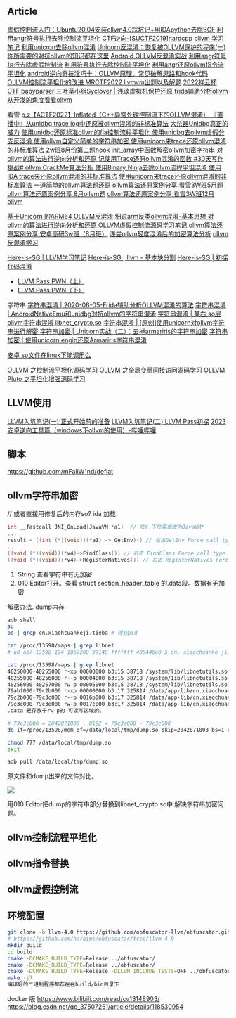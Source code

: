 ## Article
[虚假控制流入门：Ubuntu20.04安装ollvm4.0踩坑记+用IDApython去除BCF](https://www.52pojie.cn/thread-1692596-1-1.html)
[利用angr符号执行去除控制流平坦化](https://bluesadi.github.io/0x401RevTrain-Tools/angr/10_利用angr符号执行去除控制流平坦化/)
[CTF逆向-[SUCTF2019]hardcpp](https://blog.csdn.net/m0_37157335/article/details/124505286)
[ollvm 学习笔记](https://blog.csdn.net/qq_45323960/article/details/124440184)
[利用unicron去除ollvm混淆](https://www.cnblogs.com/revercc/p/16339476.html)
[Unicorn反混淆：恢复被OLLVM保护的程序(一)](https://blog.51cto.com/u_15527932/5218378)
[你所需要的对抗ollvm的知识都在这里](https://bbs.pediy.com/thread-272414.htm) 
[Android OLLVM反混淆实战](https://blog.csdn.net/zhangmiaoping23/article/details/117220177)
[利用angr符号执行去除虚假控制流](https://bbs.pediy.com/thread-266005.htm) 
[利用符号执行去除控制流平坦化](https://security.tencent.com/index.php/blog/msg/112)
[利用angr还原ollvm指令流平坦化](https://github.com/pcy190/deflat)
[android逆向奇技淫巧十：OLLVM原理、常见破解思路和hook代码](https://www.cnblogs.com/theseventhson/p/14861940.html)
[OLLVM控制流平坦化的改进 ](https://bbs.pediy.com/thread-274778.htm)
[MRCTF2022 llvmvm出题以及解题](https://bbs.pediy.com/user-home-948449.htm)
[2022祥云杯CTF babyparser ](https://bbs.pediy.com/thread-275296.htm)
[三叶草小组Syclover | 浅谈虚拟机保护还原](https://www.bilibili.com/video/BV1oP4y1X7oz/) 
[frida辅助分析ollvm](https://bbs.pediy.com/thread-275265.htm) 
[从开发的角度看看ollvm](https://bbs.pediy.com/thread-274996.htm) 


看雪
[p.z【ACTF2022】Inflated（C++异常处理控制流下的OLLVM混淆） ](https://bbs.pediy.com/thread-273764.htm)
[『直播中』从unidbg trace log中还原被ollvm混淆的非标准算法](https://mp.weixin.qq.com/s/LZyDuCKIrH4bQQZgoNuvCA)
[大杀器Unidbg真正的威力](https://mp.weixin.qq.com/s/eJef9L3WA_8neQw-gGAGrg)
[使用unidbg还原标准ollvm的fla控制流程平坦化 ](https://bbs.pediy.com/thread-267687.htm) 
[使用unidbg去ollvm虚假分支反混淆 ](https://bbs.pediy.com/thread-267499.htm) 
[使用ollvm自定义简单的字符串加密 ](https://bbs.pediy.com/thread-264497.htm) 
[使用unicorn来trace还原ollvm混淆的非标准算法 ](https://bbs.pediy.com/thread-264498.htm) 
[2w班8月份第二题hook init_array中函数解密ollvm加密字符串](https://bbs.pediy.com/thread-264405.htm) 
[对ollvm的算法进行逆向分析和还原 ](https://bbs.pediy.com/thread-270529.htm) 
[记使用Trace还原ollvm混淆的函数 #30天写作挑战# ](https://bbs.pediy.com/thread-261773.htm) 
[ ollvm CrackMe算法分析 ](https://bbs.pediy.com/thread-258585.htm) 
[使用Binary Ninja去除ollvm流程平坦混淆 ](https://bbs.pediy.com/thread-256299.htm) 
[使用IDA trace来还原ollvm混淆的非标准算法](https://bbs.pediy.com/thread-264981.htm)
[使用unicorn来trace还原ollvm混淆的非标准算法 ](https://bbs.pediy.com/thread-264498.htm) 
[一道简单的ollvm算法题还原 ](https://bbs.pediy.com/thread-268258.htm) 
[ollvm算法还原案例分享 看雪3W班5月题](https://bbs.pediy.com/thread-260655.htm) 
[ollvm算法还原案例分享 8月ollvm题](https://bbs.pediy.com/thread-263211.htm) 
[ollvm算法还原案例分享 看雪3W班12月ollvm](https://mp.weixin.qq.com/s/lCH_4CzfvLWLVpUJpGl7Xw)

[基于Unicorn 的ARM64 OLLVM反混淆](https://bbs.pediy.com/thread-252321.htm) 
[细说arm反类ollvm混淆-基本思想 ](https://bbs.pediy.com/thread-257878.htm) 
[对ollvm的算法进行逆向分析和还原 ](https://bbs.pediy.com/thread-270529.htm) 
[OLLVM虚假控制流源码学习笔记](https://bbs.pediy.com/thread-266201.htm) 
[ollvm算法还原案例分享 安卓高研3w班（8月班）](https://mp.weixin.qq.com/s/tbWaCy41kVSegGd6Sqi3EA)
[浅尝ollvm轻度混淆后的加密算法分析](https://mp.weixin.qq.com/s/f_faZEZo9qxwRxkF2qiA9A)
[ollvm反混淆学习](https://mp.weixin.qq.com/s/4Wyyaa14CHWyKhqLPPIsqw)

[Here-is-SG | LLVM学习笔记](https://www.cnblogs.com/Here-is-SG/p/16708170.html)
[Here-is-SG | llvm - 基本块分割](https://www.cnblogs.com/Here-is-SG/p/16744957.html)
[Here-is-SG | 初探代码混淆](https://www.cnblogs.com/Here-is-SG/p/16813913.html)

- [LLVM Pass PWN（上）](http://mp.weixin.qq.com/s?__biz=MzUzMDUxNTE1Mw==&mid=2247496124&idx=1&sn=af2d0a9f7d60e6903423a7ca64bd76a5)
- [LLVM Pass PWN（下）](http://mp.weixin.qq.com/s?__biz=MzUzMDUxNTE1Mw==&mid=2247496199&idx=1&sn=17cf42f584ca910302bd2c46f9fe4757)

字符串
[字符串混淆 | 2020-06-05-Frida辅助分析OLLVM混淆的算法](https://huhu0706.github.io/2020/06/05/2020-06-05-Frida%E8%BE%85%E5%8A%A9%E5%88%86%E6%9E%90OLLVM%E6%B7%B7%E6%B7%86%E7%9A%84%E7%AE%97%E6%B3%95/)
[字符串混淆 | AndroidNativeEmu和unidbg对抗ollvm的字符串混淆](http://www.yxfzedu.com/rs_show/1211)
[字符串混淆 | 某右 so层ollvm字符串混淆 libnet_crypto.so](https://bbs.pediy.com/thread-266583.htm)
[字符串混淆 | [原创]使用unicorn对ollvm字符串进行解密 ](https://bbs.pediy.com/thread-268108.htm)
[字符串加密 | Unicorn实战（二）：去掉armariris的字符串加密](https://www.leadroyal.cn/p/968/)
[字符串加密 | 使用unicorn engin还原Armariris字符串混淆](https://www.anquanke.com/post/id/181051#h3-8)

[安卓 so文件在linux下能调用么](https://www.baidu.com/s?wd=%E5%AE%89%E5%8D%93+so%E6%96%87%E4%BB%B6%E5%9C%A8linux%E4%B8%8B%E8%83%BD%E8%B0%83%E7%94%A8%E4%B9%88)

[OLLVM 之控制流平坦化源码学习](http://www.qfrost.com/LLVM/【LLVM】Flattening源码分析/)
[OLLVM 之全局变量间接访问源码学习](http://www.qfrost.com/LLVM/%E3%80%90LLVM%E3%80%91%E5%85%A8%E5%B1%80%E5%8F%98%E9%87%8F%E9%97%B4%E6%8E%A5%E8%AE%BF%E9%97%AE%E6%BA%90%E7%A0%81%E5%88%86%E6%9E%90/)
[OLLVM Pluto 之平坦化增强源码学习](http://www.qfrost.com/LLVM/【LLVM】FlatteningEnhanced/)
## LLVM使用
[LLVM入坑笔记(一):正式开始前的准备](https://blog.t0hka.top/archives/llvm入坑笔记一正式开始前的准备)
[LLVM入坑笔记(二):LLVM Pass初探](https://blog.t0hka.top/archives/llvm入坑二llvmpass初探)
[2023安卓逆向工具篇（windows下ollvm的使用）-哔哩哔哩](https://www.bilibili.com/video/BV1824y1s7tP)

## 脚本 
https://github.com/mFallW1nd/deflat

## ollvm字符串加密
// 或者直接用修复后的内存so?
ida 加载
```c
int __fastcall JNI_OnLoad(JavaVM *a1)  // 按Y 下拉菜单改为JavaVM*
...
result = ((int (*)(void))(*a1) -> GetEnv)() // 右击GetEnv Force call type
...
((void (*)(void))(*v4)->FindClass()) // 右击 FindClass Force call type
((void (*)(void))(*v4)->RegisterNatives()) // 右击 RegisterNatives Force call type
```
1. String 查看字符串有无加密
2. 010 Editor打开。查看 struct section_header_table 的.data段。数据有无加密


解密办法. dump内存
```sh
adb shell
su
ps | grep cn.xiaohcuankeji.tieba # 得到pid

cat /proc/13598/maps | grep libnet
# u0_a67 13598 194 1057208 99148 fffffff 400446e0 S cn. xiaochuanke ji. tieba

cat /proc/13598/maps | grep libnet
40250000-40255000 r-xp 00000000 b3:15 38718 /system/lib/libnetutils.so
40255000-40256000 r--p 00004000 b3:15 38718 /system/1ib/libnetutils.so
40256000-40257000 rw-p 00005000 b3:15 38718 /system/lib/libnetutils.so
79abf000-79c2b000 r-xp 00000000 b3:17 325814 /data/app-lib/cn.xiaochuankeji.tieba-1/libnet_crypto.so
79c2b000-79c3c000 r--p 0016b000 b3:17 325814 /data/app-lib/cn.xiaochuankeji.tieba-1/libnet_crypto.so
79c3c000-79c3e000 rw-p 0017c000 b3:17 325814 /data/app-lib/cn.xiaochuankeji.tieba-1/libnet_crypto.so
.data 是存放于rw-p的 可读写区域的。

# 79c3c000 = 2042871808 , 8192 = 79c3e000 - 79c3c000
dd if=/proc/13598/mem of=/data/local/tmp/dump.so skip=2042871808 bs=1 count=8192

chmod 777 /data/local/tmp/dump.so
exit

adb pull /data/local/tmp/dump.so
```
原文件和dump出来的文件对比。

![](https://s2.loli.net/2022/09/09/REcOHixydSmvjFo.jpg)

用010 Editor把dump的字符串部分替换到libnet_crypto.so中 解决字符串加密问题。

## ollvm控制流程平坦化
## ollvm指令替换
## ollvm虚假控制流

## 环境配置
```sh
git clone -b llvm-4.0 https://github.com/obfuscator-llvm/obfuscator.git --depth=1
# https://github.com/heroims/obfuscator/tree/llvm-4.0
mkdir build  
cd build  
cmake -DCMAKE_BUILD_TYPE=Release ../obfuscator/
cmake -DCMAKE_BUILD_TYPE=Release ../obfuscator/
cmake -DCMAKE_BUILD_TYPE=Release -DLLVM_INCLUDE_TESTS=OFF ../obfuscator/    # 有错用这条
make -j7
编译好的二进制程序都存在在build/bin目录下
```
docker 版
https://www.bilibili.com/read/cv13148903/
https://blog.csdn.net/qq_37507251/article/details/118530954